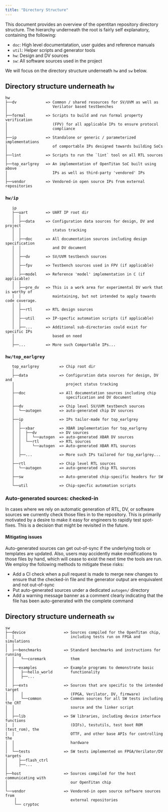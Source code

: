 ```yaml
---
title: "Directory Structure"
---
```


This document provides an overview of the opentitan repository directory structure.
The hierarchy underneath the root is fairly self explanatory, containing the following:
* `doc`: High level documentatation, user guides and reference manuals
* `util`: Helper scripts and generator tools
* `hw`: Design and DV sources
* `sw`: All software sources used in the project

We will focus on the directory structure underneath `hw` and `sw` below.

## Directory structure underneath `hw`
```
hw
├──dv             => Common / shared resources for SV/UVM as well as
│                    Verilator based testbenches
│
├──formal         => Scripts to build and run formal property verification
│                    (FPV) for all applicable IPs to ensure protocol
│                    compliance
│
├──ip             => Standalone or generic / parameterized implementations
│                    of comportable IPs designed towards building SoCs
│
├──lint           => Scripts to run the `lint` tool on all RTL sources
│
├──top_earlgrey   => An implementation of OpenTitan SoC built using above
│                    IPs as well as third-party 'vendored' IPs
│
├──vendor         => Vendored-in open source IPs from external repositories
```

### `hw/ip`
```
   ip
   ├──uart        => UART IP root dir
   │  │
   │  ├──data     => Configuration data sources for design, DV and project
   │  │              status tracking
   │  │
   │  ├──doc      => All documentation sources including design specification
   │  │              and DV document
   │  │
   │  ├──dv       => SV/UVM testbench sources
   │  │
   │  ├──fpv      => Testbench sources used in FPV (if applicable)
   │  │
   │  ├──model    => Reference 'model' implementation in C (if applicable)
   │  │
   │  ├──pre_dv   => This is a work area for experimental DV work that is worthy of
   │  │              maintaining, but not intended to apply towards code coverage.
   │  │
   │  ├──rtl      => RTL design sources
   │  │
   │  ├──util     => IP-specfic automation scripts (if applicable)
   │  │
   │  ├──...      => Additional sub-directories could exist for specific IPs
   │                 based on need
   │
   ├──...         => More such Comportable IPs...
```

### `hw/top_earlgrey`
```
   top_earlgrey         => Chip root dir
   │
   ├──data              => Configuration data sources for design, DV and
   │                       project status tracking
   │
   ├──doc               => All documentation sources including chip
   │                       specification and DV document
   │
   ├──dv                => Chip level SV/UVM testbench sources
   │  └──autogen        => auto-generated chip DV sources
   │
   ├──ip                => IPs tailor-made for top_earlgrey
   │  │
   │  ├──xbar           => XBAR implementation for top_earlgrey
   │  │  ├──dv          => DV sources
   │  │  │  └──autogen  => auto-generated XBAR DV sources
   │  │  └──rtl         => RTL sources
   │  │     └──autogen  => Auto-generated XBAR RTL sources
   │  │
   │  ├──...            => More such IPs tailored for top_earlgrey...
   │
   ├──rtl               => Chip level RTL sources
   │  └──autogen        => auto-generated chip RTL sources
   │
   ├──sw                => Auto-generated chip-specific headers for SW
   │
   └──util              => Chip-specfic automation scripts
```

### Auto-generated sources: checked-in
In cases where we rely on automatic generation of RTL, DV, or software sources we currently check those files in to the repository.
This is primarily motivated by a desire to make it easy for engineers to rapidly test spot-fixes.
This is a decision that might be revisited in the future.

#### Mitigating issues
Auto-generated sources can get out-of-sync if the underlying tools or templates are updated.
Also, users may accidently make modifications to those files by hand, which will cease to exist the next time the tools are run.
We employ the following methods to mitigate these risks:
* Add a CI check when a pull request is made to merge new changes to ensure that the checked-in file and the generator output are enquivalent and not out-of-sync
* Put auto-generated sources under a dedicated `autogen/` directory
* Add a warning message banner as a comment clearly indicating that the file has been auto-generated with the complete command

## Directory structure underneath `sw`
```
sw
├──device                 => Sources compiled for the OpenTitan chip,
│  │                         including tests run on FPGA and simulations
│  │ 
│  ├──benchmarks          => Standard benchmarks and instructions for running
│  │   └──coremark           them
│  │ 
│  ├──examples            => Example programs to demonstrate basic
│  │   ├──hello_world        functionality
│  │   ├──...
│  │ 
│  ├──exts                => Sources that are specific to the intended target
│  │   │                     (FPGA, Verilator, DV, firmware)
│  │   └──common          => Common sources for all SW tests including the CRT
│  │                         source and the linker script
│  │ 
│  ├──lib                 => SW libraries, including device interface functions
│  │                         (DIFs), testutils, test boot ROM (test_rom), the
│  │                         OTTF, and other base APIs for controlling the
│  │                         hardware
│  │ 
│  └──tests               => SW tests implemented on FPGA/Verilator/DV targets
│     ├──flash_ctrl
│     ├──...
│   
├──host                   => Sources compiled for the host communicating with
│                            our OpenTitan chip
│
└──vendor                 => Vendored-in open source software sources from
    │                        external repositories
    └── cryptoc
```
